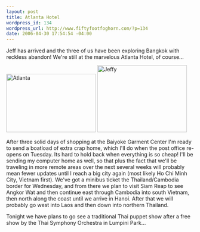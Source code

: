 ```yaml
--- 
layout: post
title: Atlanta Hotel
wordpress_id: 134
wordpress_url: http://www.fiftyfootfoghorn.com/?p=134
date: 2006-04-30 17:54:54 -04:00
---
```

Jeff has arrived and the three of us have been exploring Bangkok with reckless abandon! We're still at the marvelous Atlanta Hotel, of course...

<a href="http://flickr.com/photos/fiftyfeet/137335018"><img src="http://static.flickr.com/45/137335018_656309745c_m.jpg" width="240" height="157" alt="Atlanta" border="0" /></a> <a href="http://flickr.com/photos/fiftyfeet/136265267"><img src="http://static.flickr.com/46/136265267_740edf9fcf_m.jpg" width="240" height="180" alt="Jeffy" border="0" /></a>

After three solid days of shopping at the Baiyoke Garment Center I'm ready to send a boatload of extra crap home, which I'll do when the post office re-opens on Tuesday. Its hard to hold back when everything is so cheap! I'll be sending my computer home as well, so that plus the fact that we'll be traveling in more remote areas over the next several weeks will probably mean fewer updates until I reach a big city again (most likely Ho Chi Minh City, Vietnam first). We've got a minibus ticket the Thailand/Cambodia border for Wednesday, and from there we plan to visit Siam Reap to see Angkor Wat and then continue east through Cambodia into south Vietnam, then north along the coast until we arrive in Hanoi. After that we will probably go west into Laos and then down into northern Thailand.

Tonight we have plans to go see a traditional Thai puppet show after a free show by the Thai Symphony Orchestra in Lumpini Park...
